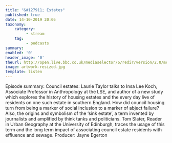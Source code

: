 ```yaml
---
title: "&#127911; Estates"
published: true
date: 14-10-2019 20:05
taxonomy:
    category:
         - stream
    tag:
         - podcasts
summary:
enabled: '0'
header_image: '0'
theurl: http://open.live.bbc.co.uk/mediaselector/6/redir/version/2.0/mediaset/audio-nondrm-download/proto/http/vpid/p07qkmbq.mp3
image: artwork-resized.jpg
template: listen
---
```

 
Episode summary: Council estates: Laurie Taylor talks to Insa Lee Koch, Associate Professor in Anthropology at the LSE, and author of a new study which explores the history of housing estates and the every day live of residents on one such estate in southern England. How did council housing turn from being a marker of social inclusion to a marker of abject failure? Also, the origins and symbolism of the ‘sink estate’, a term invented by journalists and amplified by think tanks and politicians. Tom Slater, Reader in Urban Geography at the University of Edinburgh, traces the usage of this term and the long term impact of associating council estate residents with effluence and sewage. Producer: Jayne Egerton
